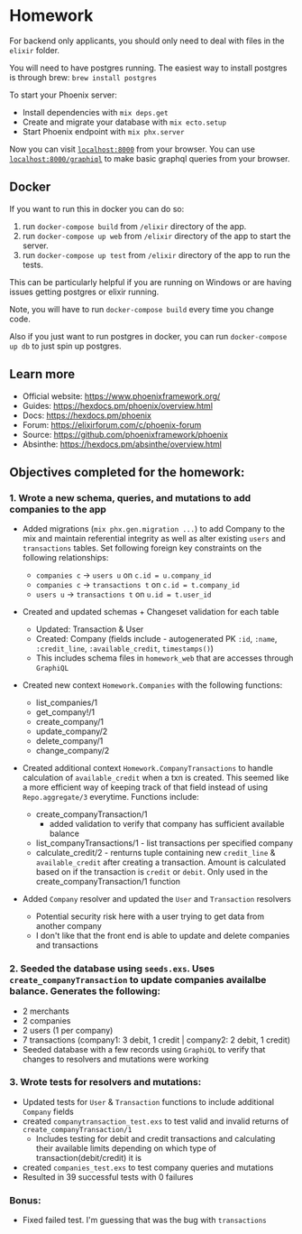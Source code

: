 # Homework

For backend only applicants, you should only need to deal with files in the `elixir` folder.

You will need to have postgres running.
The easiest way to install postgres is through brew:
`brew install postgres`

To start your Phoenix server:

  * Install dependencies with `mix deps.get`
  * Create and migrate your database with `mix ecto.setup`
  * Start Phoenix endpoint with `mix phx.server`

Now you can visit [`localhost:8000`](http://localhost:8000) from your browser.
You can use [`localhost:8000/graphiql`](http://localhost:8000/graphiql) to make basic graphql queries from your browser.


## Docker

If you want to run this in docker you can do so:
1. run `docker-compose build` from `/elixir` directory of the app.
2. run `docker-compose up web` from `/elixir` directory of the app to start the server.
3. run `docker-compose up test` from `/elixir` directory of the app to run the tests.


This can be particularly helpful if you are running on Windows or are having issues getting postgres or elixir running.

Note, you will have to run `docker-compose build` every time you change code.

Also if you just want to run postgres in docker, you can run `docker-compose up db` to just spin up postgres.

## Learn more

  * Official website: https://www.phoenixframework.org/
  * Guides: https://hexdocs.pm/phoenix/overview.html
  * Docs: https://hexdocs.pm/phoenix
  * Forum: https://elixirforum.com/c/phoenix-forum
  * Source: https://github.com/phoenixframework/phoenix
  * Absinthe: https://hexdocs.pm/absinthe/overview.html

## Objectives completed for the homework:
  ### 1. Wrote a new schema, queries, and mutations to add companies to the app
  - Added migrations (`mix phx.gen.migration ...`) to add Company to the mix and maintain referential integrity as well as alter existing `users` and `transactions` tables. Set following foreign key constraints on the following relationships:
    * `companies c` -> `users u` on `c.id = u.company_id`
    * `companies c` -> `transactions t` on `c.id = t.company_id`
    * `users u` -> `transactions t` on `u.id = t.user_id`
  
  - Created and updated schemas + Changeset validation for each table
    * Updated: Transaction & User
    * Created: Company (fields include - autogenerated PK `:id`, `:name`, `:credit_line`, `:available_credit`, `timestamps()`)
    * This includes schema files in `homework_web` that are accesses through `GraphiQL`
  
  - Created new context `Homework.Companies` with the following functions:
    * list_companies/1
    * get_company!/1
    * create_company/1
    * update_company/2
    * delete_company/1
    * change_company/2

  - Created additional context `Homework.CompanyTransactions` to handle calculation of `available_credit` when a txn is created. This seemed like a more efficient way of keeping track of that field instead of using `Repo.aggregate/3` everytime.   Functions include:
    * create_companyTransaction/1
      - added validation to verify that company has sufficient available balance
    * list_companyTransactions/1 - list transactions per specified company
    * calculate_credit/2 - renturns tuple containing new `credit_line` & `available_credit` after creating a transaction. Amount is calculated based on if the transaction is `credit` or `debit`. Only used in the create_companyTransaction/1 function
  
  - Added `Company` resolver and updated the `User` and `Transaction` resolvers
    * Potential security risk here with a user trying to get data from another company
    * I don't like that the front end is able to update and delete companies and transactions
  
  ### 2. Seeded the database using `seeds.exs`. Uses `create_companyTransaction` to update companies availalbe balance. Generates the following:
  - 2 merchants
  - 2 companies
  - 2 users (1 per company)
  - 7 transactions (company1: 3 debit, 1 credit | company2: 2 debit, 1 credit)
  - Seeded database with a few records using `GraphiQL` to verify that changes to resolvers and mutations were working

  ### 3. Wrote tests for resolvers and mutations:
  - Updated tests for `User` & `Transaction` functions to include additional `Company` fields
  - created `companytransaction_test.exs` to test valid and invalid returns of `create_companyTransaction/1`
    * Includes testing for debit and credit transactions and calculating their available limits depending on which type of transaction(debit/credit) it is
  - created `companies_test.exs` to test company queries and mutations
  - Resulted in 39 successful tests with 0 failures

  ### Bonus:
  - Fixed failed test. I'm guessing that was the bug with `transactions`